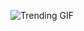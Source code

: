 ![Trending GIF](https://media1.giphy.com/media/v1.Y2lkPThiYjIxNzcyeTBiemVjc2JoNHllcXBnZjB3a3R2ZThlMGpha2xscGpiNGltMDV4NyZlcD12MV9naWZzX3NlYXJjaCZjdD1n/2jMtpIi8mhE8ctiMtK/giphy.gif)
